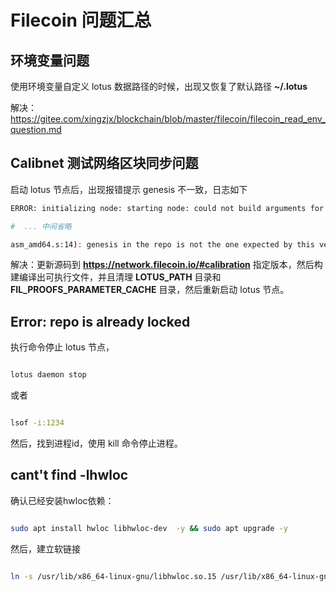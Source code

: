 # Filecoin 问题汇总

## 环境变量问题

使用环境变量自定义 lotus 数据路径的时候，出现又恢复了默认路径 **~/.lotus**

解决：https://gitee.com/xingzjx/blockchain/blob/master/filecoin/filecoin_read_env_question.md

## Calibnet 测试网络区块同步问题

启动 lotus 节点后，出现报错提示 genesis 不一致，日志如下

```bash
ERROR: initializing node: starting node: could not build arguments for function 

#  ... 中间省略

asm_amd64.s:14): genesis in the repo is not the one expected by this version of Lotus!

```

解决：更新源码到 **https://network.filecoin.io/#calibration** 指定版本，然后构建编译出可执行文件，并且清理 **LOTUS_PATH** 目录和 **FIL_PROOFS_PARAMETER_CACHE** 目录，然后重新启动 lotus 节点。 


## Error: repo is already locked

执行命令停止 lotus 节点， 

```bash

lotus daemon stop

```

或者

```bash

lsof -i:1234

```

然后，找到进程id，使用 kill 命令停止进程。

## cant't find -lhwloc

确认已经安装hwloc依赖：

```bash

sudo apt install hwloc libhwloc-dev  -y && sudo apt upgrade -y

```

然后，建立软链接

```bash

ln -s /usr/lib/x86_64-linux-gnu/libhwloc.so.15 /usr/lib/x86_64-linux-gnu/libhwloc.so.5

```